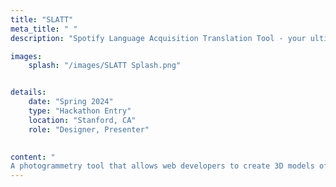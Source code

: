 ```yaml
---
title: "SLATT"
meta_title: " "
description: "Spotify Language Acquisition Translation Tool - your ultimate companion for exploring music lyrics in multiple languages while enjoying your favorite tracks on Spotify. SLATT connects directly to your Spotify account and translates the current song into your desired target language"

images: 
    splash: "/images/SLATT Splash.png"


details: 
    date: "Spring 2024"
    type: "Hackathon Entry"
    location: "Stanford, CA"
    role: "Designer, Presenter"
    

content: "
A photogrammetry tool that allows web developers to create 3D models of any real world object and add them to their websites using a short video scan and a single line of HTML. • Awarded ‘Best Beginner Hack’ at TreeHacks 2024, the largest collegiate hackathon in the United States. • Built using React, JavaScript, Vite, Bun, and Swift."
---
```

